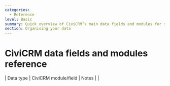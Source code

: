 ```yaml
---
categories:
  - Reference
level: Basic
summary: Quick overview of CiviCRM’s main data fields and modules for storing common nonprofit information.
section: Organising your data
---
```


# CiviCRM data fields and modules reference

| Data type           | CiviCRM module/field           | Notes                                                                 |
|
